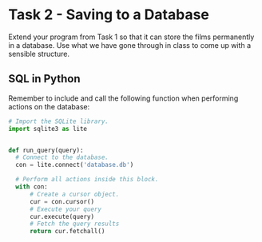 Task 2 - Saving to a Database
=============================
Extend your program from Task 1 so that it can store the films permanently in a database. Use what we have gone through in class to come up with a sensible structure.

SQL in Python
-------------
Remember to include and call the following function when performing actions on the database:

```python
# Import the SQLite library.
import sqlite3 as lite


def run_query(query):
  # Connect to the database.
  con = lite.connect('database.db')

  # Perform all actions inside this block.
  with con:
      # Create a cursor object.
      cur = con.cursor()
      # Execute your query
      cur.execute(query)
      # Fetch the query results
      return cur.fetchall()
```
